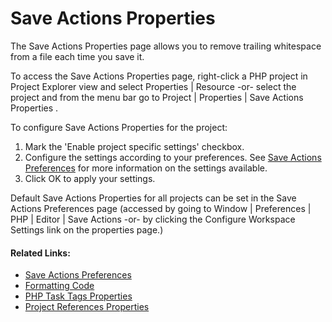 # Save Actions Properties

<!--context:save_actions_properties-->

The Save Actions Properties page allows you to remove trailing whitespace from a file each time you save it.

To access the Save Actions Properties page, right-click a PHP project in Project Explorer view and select Properties | Resource -or- select the project and from the menu bar go to Project | Properties | Save Actions Properties .

<!--ref-start-->

To configure Save Actions Properties for the project:

 1. Mark the 'Enable project specific settings' checkbox.
 2. Configure the settings according to your preferences.  See [Save Actions Preferences](../../032-reference/032-preferences/040-editor/040-save_actions.md) for more information on the settings available.
 3. Click OK to apply your settings.

<!--ref-end-->

Default Save Actions Properties for all projects can be set in the Save Actions Preferences page (accessed by going to Window | Preferences | PHP | Editor | Save Actions -or- by clicking the Configure Workspace Settings link on the properties page.)

<!--links-start-->

#### Related Links:

 * [Save Actions Preferences](../../../032-reference/032-preferences/040-editor/040-save_actions.md)
 * [Formatting Code](../../../024-tasks/048-formatting_code.md)
 * [PHP Task Tags Properties](../064-php_task_tags_properties.md)
 * [Project References Properties](../072-project_references_properties.md)

<!--links-end-->
